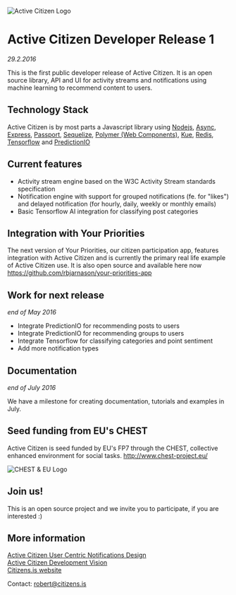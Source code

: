 ![Active Citizen Logo](https://s3.amazonaws.com/yrpri-direct-asset/ac_yp_flyer_2.png)

# Active Citizen Developer Release 1
*29.2.2016*

This is the first public developer release of Active Citizen. It is an open source library, API and UI for activity
streams and notifications using machine learning to recommend content to users.

## Technology Stack
Active Citizen is by most parts a Javascript library using 
<a href="https://github.com/nodejs/node" target="_blank">Nodejs</a>, <a href="https://github.com/caolan/async" target="_blank">Async</a>, <a href="https://github.com/expressjs/express" target="_blank">Express</a>, <a href="https://github.com/jaredhanson/passport" target="_blank">Passport</a>, <a href="https://github.com/sequelize/sequelize" target="_blank">Sequelize</a>, <a href="https://github.com/Polymer/polymer" target="_blank">Polymer (Web Components)</a>, <a href="https://github.com/Automattic/kue" target="_blank">Kue</a>, <a href="https://github.com/antirez/redis" target="_blank">Redis</a>, <a href="https://github.com/tensorflow/tensorflow" target="_blank">Tensorflow</a> and <a href="https://github.com/PredictionIO/PredictionIO" target="_blank">PredictionIO</a>

## Current features
- Activity stream engine based on the W3C Activity Stream standards specification
- Notification engine with support for grouped notifications (fe. for "likes") and delayed notification (for hourly, daily, weekly or monthly emails)
- Basic Tensorflow AI integration for classifying post categories

## Integration with Your Priorities
The next version of Your Priorities, our citizen participation app, features integration with Active Citizen and is currently the primary
real life example of Active Citizen use. It is also open source and available here now https://github.com/rbjarnason/your-priorities-app

## Work for next release
*end of May 2016*

- Integrate PredictionIO for recommending posts to users
- Integrate PredictionIO for recommending groups to users
- Integrate Tensorflow for classifying categories and point sentiment
- Add more notification types

## Documentation
*end of July 2016*

We have a milestone for creating documentation, tutorials and examples in July.

## Seed funding from EU's CHEST
Active Citizen is seed funded by EU's FP7 through the CHEST, collective enhanced environment for social tasks. http://www.chest-project.eu/

![CHEST & EU Logo](http://www.citizens.is/wp-content/uploads/2015/12/chest_blog.png)

## Join us!
This is an open source project and we invite you to participate, if you are interested :)

## More information
<a href="https://drive.google.com/file/d/0B4NtXWjwVhOySmpmbFhUU2V3RVk/view" target="_blank">Active Citizen User Centric Notifications Design</a>
<br>
<a href="https://drive.google.com/file/d/0B4NtXWjwVhOyU2IwOE9IQVNNQ1U/view" target="_blank">Active Citizen Development Vision</a>
<br>
<a href="http://www.citizens.is/active" target="_blank">Citizens.is website</a>

Contact: robert@citizens.is
